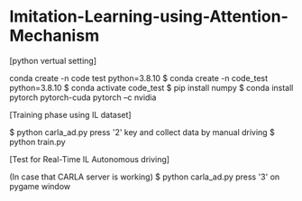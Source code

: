 # Imitation-Learning-using-Attention-Mechanism

[python vertual setting]

conda create -n code test python=3.8.10
$ conda create -n code_test python=3.8.10
$ conda activate code_test
$ pip install numpy
$ conda install pytorch pytorch-cuda pytorch –c nvidia

[Training phase using IL dataset]

$ python carla_ad.py
press '2' key and collect data by manual driving
$ python train.py

[Test for Real-Time IL Autonomous driving]

(In case that CARLA server is working)
$ python carla_ad.py
press '3' on pygame window
